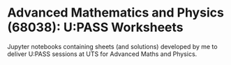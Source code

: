 # Advanced Mathematics and Physics (68038): U:PASS Worksheets
Jupyter notebooks containing sheets (and solutions) developed by me to deliver U:PASS sessions at UTS for Advanced Maths and Physics.

